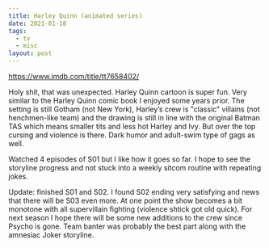 ```yaml
---
title: Harley Quinn (animated series)
date: 2021-01-18
tags:
  - tv
  - misc
layout: post
---
```


https://www.imdb.com/title/tt7658402/

Holy shit, that was unexpected. Harley Quinn cartoon is super fun. Very similar to the Harley Quinn comic book I enjoyed some years prior. The setting is still Gotham (not New York), Harley’s crew is "classic" villains (not henchmen-like team) and the drawing is still in line with the original Batman TAS which means smaller tits and less hot Harley and Ivy. But over the top cursing and violence is there. Dark humor and adult-swim type of gags as well.

Watched 4 episodes of S01 but I like how it goes so far. I hope to see the storyline progress and not stuck into a weekly sitcom routine with repeating jokes.

Update: finished S01 and S02. I found S02 ending very satisfying and news that there will be S03 even more. At one point the show becomes a bit monotone with all supervillain fighting (violence shtick got old quick). For next season I hope there will be some new additions to the crew since Psycho is gone. Team banter was probably the best part along with the amnesiac Joker storyline.

